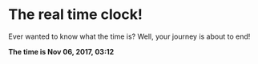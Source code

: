 # The real time clock!

Ever wanted to know what the time is? Well, your journey is about to end!

**The time is Nov 06, 2017, 03:12**